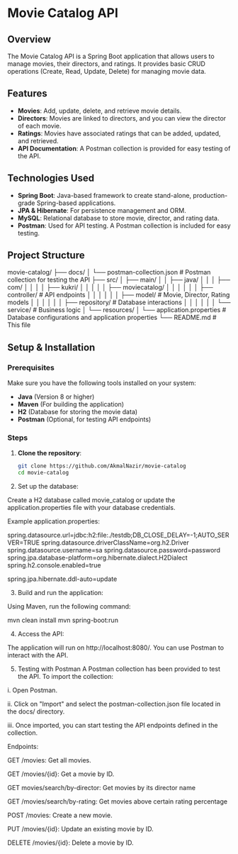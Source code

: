 # Movie Catalog API

## Overview

The Movie Catalog API is a Spring Boot application that allows users to manage movies, their directors, and ratings. It provides basic CRUD operations (Create, Read, Update, Delete) for managing movie data.

## Features

- **Movies**: Add, update, delete, and retrieve movie details.
- **Directors**: Movies are linked to directors, and you can view the director of each movie.
- **Ratings**: Movies have associated ratings that can be added, updated, and retrieved.
- **API Documentation**: A Postman collection is provided for easy testing of the API.

## Technologies Used

- **Spring Boot**: Java-based framework to create stand-alone, production-grade Spring-based applications.
- **JPA & Hibernate**: For persistence management and ORM.
- **MySQL**: Relational database to store movie, director, and rating data.
- **Postman**: Used for API testing. A Postman collection is included for easy testing.

## Project Structure

movie-catalog/
├── docs/
│ └── postman-collection.json # Postman collection for testing the API
├── src/
│ ├── main/
│ │ ├── java/
│ │ │ ├── com/
│ │ │ │ ├── kukri/
│ │ │ │ │ ├── moviecatalog/
│ │ │ │ │ │ ├── controller/ # API endpoints
│ │ │ │ │ │ ├── model/ # Movie, Director, Rating models
│ │ │ │ │ │ ├── repository/ # Database interactions
│ │ │ │ │ │ └── service/ # Business logic
│ └── resources/
│ └── application.properties # Database configurations and application properties
└── README.md # This file


## Setup & Installation

### Prerequisites

Make sure you have the following tools installed on your system:

- **Java** (Version 8 or higher)
- **Maven** (For building the application)
- **H2** (Database for storing the movie data)
- **Postman** (Optional, for testing API endpoints)

### Steps

1. **Clone the repository**:

   ```bash
   git clone https://github.com/AkmalNazir/movie-catalog
   cd movie-catalog

2. Set up the database:

Create a H2 database called movie_catalog or update the application.properties file with your database credentials.

Example application.properties:

spring.datasource.url=jdbc:h2:file:./testdb;DB_CLOSE_DELAY=-1;AUTO_SERVER=TRUE
spring.datasource.driverClassName=org.h2.Driver
spring.datasource.username=sa
spring.datasource.password=password
spring.jpa.database-platform=org.hibernate.dialect.H2Dialect
spring.h2.console.enabled=true

spring.jpa.hibernate.ddl-auto=update

3. Build and run the application:

Using Maven, run the following command:

mvn clean install
mvn spring-boot:run

4. Access the API:

The application will run on http://localhost:8080/. You can use Postman to interact with the API.

5. Testing with Postman
A Postman collection has been provided to test the API. To import the collection:

i. Open Postman.

ii. Click on "Import" and select the postman-collection.json file located in the docs/ directory.

iii. Once imported, you can start testing the API endpoints defined in the collection.

Endpoints:

GET /movies: Get all movies.

GET /movies/{id}: Get a movie by ID.

GET movies/search/by-director: Get movies by its director name

GET /movies/search/by-rating: Get movies above certain rating percentage

POST /movies: Create a new movie.

PUT /movies/{id}: Update an existing movie by ID.

DELETE /movies/{id}: Delete a movie by ID.
